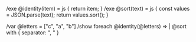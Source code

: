 /exe @identity(item) = js {
  return item;
}
/exe @sort(text) = js {
  const values = JSON.parse(text);
  return values.sort();
}

/var @letters = ["c", "a", "b"]
/show foreach @identity(@letters) => | @sort with { separator: ", " }
